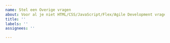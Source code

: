 ```yaml
---
name: Stel een Overige vragen
about: Voor al je niet HTML/CSS/JavaScript/Flex/Agile Development vragen
title: ''
labels: ''
assignees: ''

---
```



